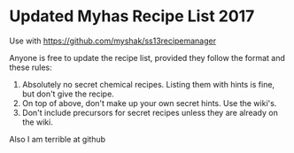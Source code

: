 # Updated Myhas Recipe List 2017
Use with https://github.com/myshak/ss13recipemanager 

Anyone is free to update the recipe list, provided they follow the format and these rules:
1. Absolutely no secret chemical recipes. Listing them with hints is fine, but don't give the recipe.
2. On top of above, don't make up your own secret hints. Use the wiki's.
3. Don't include precursors for secret recipes unless they are already on the wiki.

Also I am terrible at github
